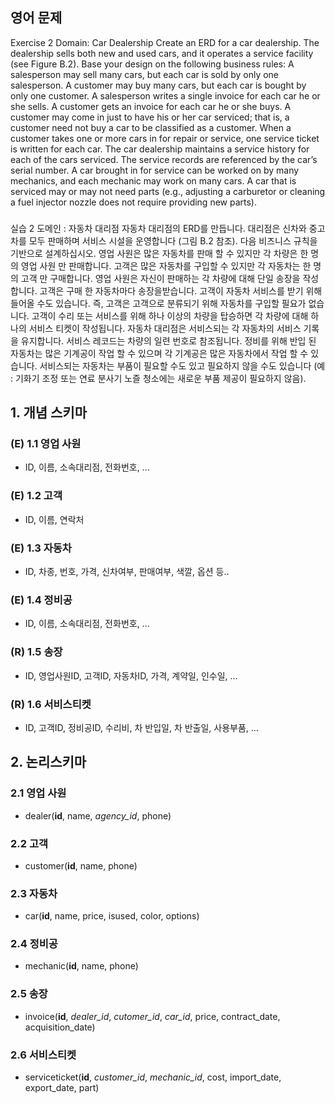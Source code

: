 ## 영어 문제
Exercise 2
Domain: Car Dealership
Create an ERD for a car dealership. The dealership sells both new and used cars, and it operates a service facility (see Figure B.2). Base your design on the following business rules: A salesperson may sell many cars, but each car is sold by only one salesperson. A customer may buy many cars, but each car is bought by only one customer.
A salesperson writes a single invoice for each car he or she sells. A customer gets an invoice for each car he or she buys. A customer may come in just to have his or her car serviced; that is, a customer need not buy a car to be classified as a customer. When a customer takes one or more cars in for repair or service, one service ticket is written for each car. The car dealership maintains a service history for each of the cars serviced. The service records are referenced by the car’s serial number.
A car brought in for service can be worked on by many mechanics, and each mechanic may work on many cars. A car that is serviced may or may not need parts (e.g., adjusting a carburetor or cleaning a fuel injector nozzle does not require providing new parts).

###

실습 2
도메인 : 자동차 대리점
자동차 대리점의 ERD를 만듭니다. 
대리점은 신차와 중고차를 모두 판매하며 서비스 시설을 운영합니다 (그림 B.2 참조). 
다음 비즈니스 규칙을 기반으로 설계하십시오. 
영업 사원은 많은 자동차를 판매 할 수 있지만 각 차량은 한 명의 영업 사원 만 판매합니다. 
고객은 많은 자동차를 구입할 수 있지만 각 자동차는 한 명의 고객 만 구매합니다.
영업 사원은 자신이 판매하는 각 차량에 대해 단일 송장을 작성합니다. 
고객은 구매 한 자동차마다 송장을받습니다. 
고객이 자동차 서비스를 받기 위해 들어올 수도 있습니다. 
즉, 고객은 고객으로 분류되기 위해 자동차를 구입할 필요가 없습니다. 
고객이 수리 또는 서비스를 위해 하나 이상의 차량을 탑승하면 각 차량에 대해 하나의 서비스 티켓이 작성됩니다. 
자동차 대리점은 서비스되는 각 자동차의 서비스 기록을 유지합니다. 서비스 레코드는 차량의 일련 번호로 참조됩니다.
정비를 위해 반입 된 자동차는 많은 기계공이 작업 할 수 있으며 각 기계공은 많은 자동차에서 작업 할 수 있습니다. 
서비스되는 자동차는 부품이 필요할 수도 있고 필요하지 않을 수도 있습니다 
(예 : 기화기 조정 또는 연료 분사기 노즐 청소에는 새로운 부품 제공이 필요하지 않음).

## 1. 개념 스키마
### (E) 1.1 영업 사원
- ID, 이름, 소속대리점, 전화번호, ...
### (E) 1.2 고객
- ID, 이름, 연락처
### (E) 1.3 자동차
- ID, 차종, 번호, 가격, 신차여부, 판매여부, 색깔, 옵션 등..
### (E) 1.4 정비공
- ID, 이름, 소속대리점, 전화번호, ...
### (R) 1.5 송장
- ID, 영업사원ID, 고객ID, 자동차ID, 가격, 계약일, 인수일,  ...
### (R) 1.6 서비스티켓
- ID, 고객ID, 정비공ID, 수리비, 차 반입일, 차 반출일, 사용부품, ... 

## 2. 논리스키마
### 2.1 영업 사원
- dealer(**id**, name, *agency_id*, phone)
### 2.2 고객
- customer(**id**, name, phone)
### 2.3 자동차
- car(**id**, name, price, isused, color, options)

### 2.4 정비공
- mechanic(**id**, name, phone)

### 2.5 송장
- invoice(**id**, *dealer_id*, *cutomer_id*, *car_id*, price, contract_date, acquisition_date)

### 2.6 서비스티켓
- serviceticket(**id**, *customer_id*, *mechanic_id*, cost, import_date, export_date, part)
